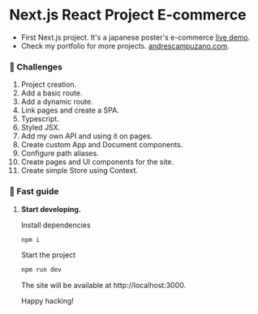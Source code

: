 # Next.js React Project E-commerce

- First Next.js project. It's a japanese poster's e-commerce [live demo](https://japaneseposters-next.vercel.app/).
- Check my portfolio for more projects. [andrescampuzano.com](https://andrescampuzano.com).

### 🚀 Challenges

1. Project creation.
1. Add a basic route.
1. Add a dynamic route.
1. Link pages and create a SPA.
1. Typescript.
1. Styled JSX.
1. Add my own API and using it on pages.
1. Create custom App and Document components.
1. Configure path aliases.
1. Create pages and UI components for the site.
1. Create simple Store using Context.

### 🤖 Fast guide

1.  **Start developing.**

    Install dependencies

    ```sh
    npm i
    ```

    Start the project

    ```sh
    npm run dev
    ```

    The site will be available at http://localhost:3000.

    Happy hacking!
